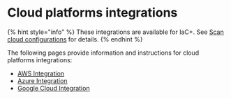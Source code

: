 # Cloud platforms integrations

{% hint style="info" %}
These integrations are available for IaC+. See [Scan cloud configurations](../../scan-with-snyk/scan-infrastructure/) for details.
{% endhint %}

The following pages provide information and instructions for cloud platforms integrations:

* [AWS Integration](aws-integration/)
* [Azure Integration](azure-integration-for-cloud-configurations/)
* [Google Cloud Integration](google-cloud-integration/)
